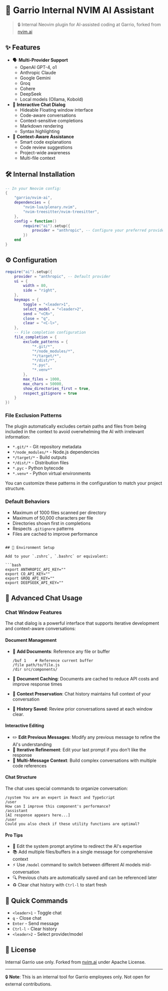 
# 🤖 Garrio Internal NVIM AI Assistant
>
> 🔒 Internal Neovim plugin for AI-assisted coding at Garrio, forked from [nvim.ai](https://github.com/magicalne/nvim.ai)

## ✨ Features

- 🗣️ **Multi-Provider Support**
  - OpenAI GPT-4, o1
  - Anthropic Claude
  - Google Gemini
  - Groq
  - Cohere
  - DeepSeek
  - Local models (Ollama, Kobold)
- 💬 **Interactive Chat Dialog**
  - Hideable Floating window interface
  - Code-aware conversations
  - Context-sensitive completions
  - Markdown rendering
  - Syntax highlighting
- 🧠 **Context-Aware Assistance**
  - Smart code explanations
  - Code review suggestions
  - Project-wide awareness
  - Multi-file context

## 🛠️ Internal Installation

```lua
-- In your Neovim config:
{
    "garrio/nvim-ai",
    dependencies = {
        "nvim-lua/plenary.nvim",
        "nvim-treesitter/nvim-treesitter",
    },
    config = function()
        require("ai").setup({
            provider = "anthropic", -- Configure your preferred provider
        })
    end
}
```

## ⚙️ Configuration

```lua
require("ai").setup({
    provider = "anthropic", -- Default provider
    ui = {
        width = 80,
        side = "right",
    },
    keymaps = {
        toggle = "<leader>1",
        select_model = "<leader>2",
        send = "<CR>",
        close = "q",
        clear = "<C-l>",
    },
    -- File completion configuration
    file_completion = {
        exclude_patterns = {
            "*.git/*",
            "*/node_modules/*",
            "*/target/*",
            "*/dist/*",
            "*.pyc",
            "*.venv*"
        },
        max_files = 1000,
        max_chars = 50000,
        show_directories_first = true,
        respect_gitignore = true
    }
})
```

### File Exclusion Patterns

The plugin automatically excludes certain paths and files from being included in the context to avoid overwhelming the AI with irrelevant information:

- `*.git/*` - Git repository metadata
- `*/node_modules/*` - Node.js dependencies
- `*/target/*` - Build outputs
- `*/dist/*` - Distribution files
- `*.pyc` - Python bytecode
- `*.venv*` - Python virtual environments

You can customize these patterns in the configuration to match your project structure.

### Default Behaviors

- Maximum of 1000 files scanned per directory
- Maximum of 50,000 characters per file
- Directories shown first in completions
- Respects `.gitignore` patterns
- Files are cached to improve performance

```

## 🔑 Environment Setup

Add to your `.zshrc`, `.bashrc` or equivalent:

```bash
export ANTHROPIC_API_KEY=""
export CO_API_KEY=""
export GROQ_API_KEY=""
export DEEPSEEK_API_KEY=""
```

## 💬 Advanced Chat Usage

### Chat Window Features

The chat dialog is a powerful interface that supports iterative development and context-aware conversations:

#### Document Management

- 📄 **Add Documents**: Reference any file or buffer

  ``` text
  /buf 1    # Reference current buffer
  /file path/to/file.js
  /dir src/components/
  ```

- 💾 **Document Caching**: Documents are cached to reduce API costs and improve response times
- 🔄 **Context Preservation**: Chat history maintains full context of your conversation
- 🔄 **History Saved**: Review prior conversations saved at each window clear.

#### Interactive Editing

- ✏️ **Edit Previous Messages**: Modify any previous message to refine the AI's understanding
- 🔄 **Iterative Refinement**: Edit your last prompt if you don't like the response
- 📝 **Multi-Message Context**: Build complex conversations with multiple code references

#### Chat Structure

The chat uses special commands to organize conversation:

``` text
/system You are an expert in React and TypeScript
/user
How can I improve this component's performance?
/assistant
[AI response appears here...]
/user
Could you also check if these utility functions are optimal?
```

#### Pro Tips

- 🎯 Edit the system prompt anytime to redirect the AI's expertise
- 📚 Add multiple files/buffers in a single message for comprehensive context
- ⚡ Use `/model` command to switch between different AI models mid-conversation
- 🔍 Previous chats are automatically saved and can be referenced later
- ♻️ Clear chat history with `Ctrl-l` to start fresh

## 🎯 Quick Commands

- `<leader>1` - Toggle chat
- `q` - Close chat
- `Enter` - Send message
- `Ctrl-l` - Clear history
- `<leader>2` - Select provider/model

## 📝 License

Internal Garrio use only. Forked from [nvim.ai](https://github.com/magicalne/nvim.ai) under Apache License.

---
🔒 **Note**: This is an internal tool for Garrio employees only. Not open for external contributions.
